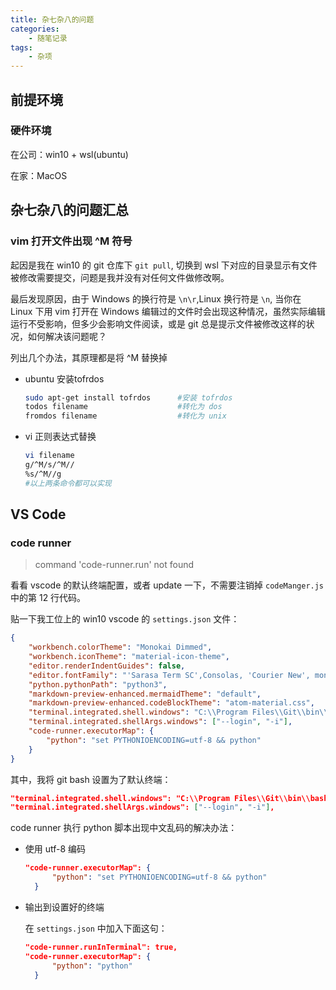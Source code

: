 ```yaml
---
title: 杂七杂八的问题
categories:
    - 随笔记录
tags:
    - 杂项
---
```


## 前提环境

### 硬件环境

在公司：win10 + wsl(ubuntu)

在家：MacOS

## 杂七杂八的问题汇总

### vim 打开文件出现 ^M 符号

起因是我在 win10 的 git 仓库下 `git pull`, 切换到 wsl 下对应的目录显示有文件被修改需要提交，问题是我并没有对任何文件做修改啊。

最后发现原因，由于 Windows 的换行符是 `\n\r`,Linux 换行符是 `\n`, 当你在 Linux 下用 vim 打开在 Windows 编辑过的文件时会出现这种情况，虽然实际编辑运行不受影响，但多少会影响文件阅读，或是 git 总是提示文件被修改这样的状况，如何解决该问题呢？

列出几个办法，其原理都是将 ^M 替换掉

- ubuntu 安装tofrdos
    ```bash
    sudo apt-get install tofrdos      #安装 tofrdos
    todos filename                    #转化为 dos
    fromdos filename                  #转化为 unix
    ```
- vi 正则表达式替换
    ```bash
    vi filename
    g/^M/s/^M//
    %s/^M//g
    #以上两条命令都可以实现
    ```

## VS Code

### code runner

> command 'code-runner.run' not found

看看 vscode 的默认终端配置，或者 update 一下，不需要注销掉 `codeManger.js` 中的第 12 行代码。

贴一下我工位上的 win10 vscode 的 `settings.json` 文件：

```json
{
    "workbench.colorTheme": "Monokai Dimmed",
    "workbench.iconTheme": "material-icon-theme",
    "editor.renderIndentGuides": false,
    "editor.fontFamily": "'Sarasa Term SC',Consolas, 'Courier New', monospace",
    "python.pythonPath": "python3",
    "markdown-preview-enhanced.mermaidTheme": "default",
    "markdown-preview-enhanced.codeBlockTheme": "atom-material.css",
    "terminal.integrated.shell.windows": "C:\\Program Files\\Git\\bin\\bash.exe",
    "terminal.integrated.shellArgs.windows": ["--login", "-i"],
    "code-runner.executorMap": {
        "python": "set PYTHONIOENCODING=utf-8 && python"
    }
}
```

其中，我将 git bash 设置为了默认终端：

```json
"terminal.integrated.shell.windows": "C:\\Program Files\\Git\\bin\\bash.exe",
"terminal.integrated.shellArgs.windows": ["--login", "-i"],
```

code runner 执行 python 脚本出现中文乱码的解决办法：

- 使用 utf-8 编码
  ```json
  "code-runner.executorMap": {
        "python": "set PYTHONIOENCODING=utf-8 && python"
    }
  ```

- 输出到设置好的终端

  在 `settings.json` 中加入下面这句：
  ```json
  "code-runner.runInTerminal": true,
  "code-runner.executorMap": {
        "python": "python"
    }
  ```
